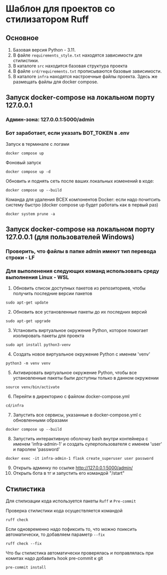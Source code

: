 # Шаблон для проектов со стилизатором Ruff

## Основное

1. Базовая версия Python - 3.11.
2. В файле `requirements_style.txt` находятся зависимости для стилистики.
3. В каталоге `src` находится базовая структура проекта
4. В файле `srd/requirements.txt` прописываются базовые зависимости.
5. В каталоге `infra` находятся настроечные файлы проекта. Здесь же размещать файлы для docker compose.

## Запуск docker-compose на локальном порту 127.0.0.1
### Админ-зона: 127.0.0.1:5000/admin
### Бот заработает, если указать BOT_TOKEN в .env

Запуск в терминале с логами
```shell
docker compose up
```
Фоновый запуск
```shell
docker compose up -d
```

Обновить и поднять сеть после ваших локальных изменений в коде:
```shell
docker compose up --build
```
Команда для удаления ВСЕХ компонентов Docker:
если надо почитсить систему быстро
(docker compose up будет работать как в первый раз)
```shell
docker system prune -a
```


## Запуск docker-compose на локальном порту 127.0.0.1 (для пользователей Windows)
### Проверить, что файлы в папке admin имеют тип перевода строки - LF
### Для выполенения следующих команд использовать среду выполнения Linux - WSL 
1) Обновить список доступных пакетов из репозиториев, чтобы получить последние версии пакетов
```
sudo apt-get update
```
2) Обновить все установленные пакеты до их последних версий
```
sudo apt-get upgrade
```
3) Установить виртуальное окружение Python, которое помогает изолировать пакеты для проекта
```
sudo apt install python3-venv
```
4) Создать новое виртуальное окружение Python с именем 'venv'
```
python3 -m venv venv
```
5) Активировать виртуальное окружение Python, чтобы все установленные пакеты были доступны только в данном окружении
```
source venv/bin/activate
```
6) Перейти в директорию с файлом docker-compose.yml
```
cd/infra
```
7) Запустить все сервисы, указанные в docker-compose.yml с обновленными образами
```
docker compose up --build
```
8) Запустить интерактивную оболочку bash внутри контейнера с именем 'infra-admin-1' и создать суперпользователя с именем 'user' и паролем 'password'
```
docker exec -it infra-admin-1 flask create_superuser user password
```
9) Открыть админку по ссылке http://127.0.0.1:5000/admin/
10) Открыть бота в тг и запустить его командой "/start"


## Стилистика

Для стилизации кода используется пакеты `Ruff` и `Pre-commit`

Проверка стилистики кода осуществляется командой
```shell
ruff check
```

Если одновременно надо пофиксить то, что можно поиксить автоматически, то добавляем параметр `--fix`
```shell
ruff check --fix
```

Что бы стилистика автоматически проверялась и поправлялась при комитах надо добавить hook pre-commit к git

```shell
pre-commit install
```
